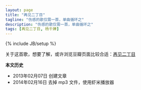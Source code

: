 ```yaml
---
layout: page
title: "再见二丁目"
tagline: "伤感的歌仅需一首，单曲循环之"
description: "伤感的歌仅需一首，单曲循环之"
tags: [再见二丁目, 杨千嬅]
---
```

{% include JB/setup %}

<script type="text/javascript" src="http://www.xiami.com/widget/player-single?uid=0&sid=156254&mode=js"></script>

关于这首歌，想要了解，或许浏览豆瓣页面比较合适：[再见二丁目](http://music.douban.com/subject/6792603/)

**本文历史**

* 2013年02月07日 创建文章
* 2014年02月16日 去掉 mp3 文件，使用虾米播放器
<script type="text/javascript">
$(document.links).filter(function() {
  return this.hostname != window.location.hostname;
}).attr('target', '_blank');
</script>
